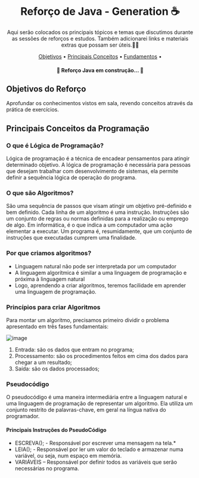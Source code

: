 <h1 align="center"> Reforço de Java - Generation ☕</h1>

<p align="center">Aqui serão colocados os principais tópicos e temas que discutimos durante as sessões de reforços e estudos. Também adicionarei links e materiais extras que possam ser úteis.📓🚀</p>

<p align="center">
 <a href="#objetivo">Objetivos</a> •
 <a href="#conceitos">Principais Conceitos</a> •
 <a href="#fundamentos">Fundamentos</a> • 
</p>

<h4 align="center"> 
	🚧  Reforço Java em construção...  🚧
</h4>

<a name="objetivo"><h2>Objetivos do Reforço</h2></a>
<p>Aprofundar os conhecimentos vistos em sala, revendo conceitos através da prática de exercícios.</p>

<a name="conceitos"><h2>Principais Conceitos da Programação</h2></a>
<h3>O que é Lógica de Programação? </h3>
<p> Lógica de programação é a técnica de encadear pensamentos para atingir determinado objetivo. A lógica de programação é necessária para pessoas que desejam trabalhar com desenvolvimento de sistemas, ela permite definir a sequência lógica de operação do programa. </p>

<h3>O que são Algoritmos?</h3>
<p>São uma sequência de passos que visam atingir um objetivo pré-definido e bem definido. Cada linha de um algoritmo é uma instrução. Instruções são um conjunto de regras ou normas definidas para a realização ou emprego de algo. Em informática, é o que indica a um computador uma ação elementar a executar. Um programa é, resumidamente, que um conjunto de instruções que executadas cumprem uma finalidade. </p>

<h3>Por que criamos algoritmos?</h3>

* Linguagem natural não pode ser interpretada por um computador	
* A linguagem algorítmica é similar a uma linguagem de programação e próxima à linguagem natural
* Logo, aprendendo a criar algoritmos, teremos facilidade em aprender uma linguagem de programação.	

<h3>Princípios para criar Algoritmos</h3>
<p>Para montar um algoritmo, precisamos primeiro dividir o problema apresentado em três fases fundamentais:</p>	

![image](https://user-images.githubusercontent.com/62121416/192827521-a0863033-d25b-4664-b53d-13d95bbc792f.png)

1. Entrada: são os dados que entram no programa;
2. Processamento: são os procedimentos feitos em cima dos dados para chegar a um resultado;
3. Saída: são os dados processados;


<h3>Pseudocódigo</h3>
O pseudocódigo é uma maneira intermediária entre a linguagem natural e uma linguagem de programação de representar um algoritmo. Ela utiliza um conjunto restrito de palavras-chave, em geral na língua nativa do programador.

<h4>Principais Instruções do PseudoCódigo</h4>	

* ESCREVA(); - Responsável por escrever uma mensagem na tela.* 
* LEIA(); - Responsável por ler um valor do teclado e armazenar numa variável, ou seja, num espaço em memória.
* VARIÁVEIS – Responsável por definir todos as variáveis que serão necessárias no programa.




